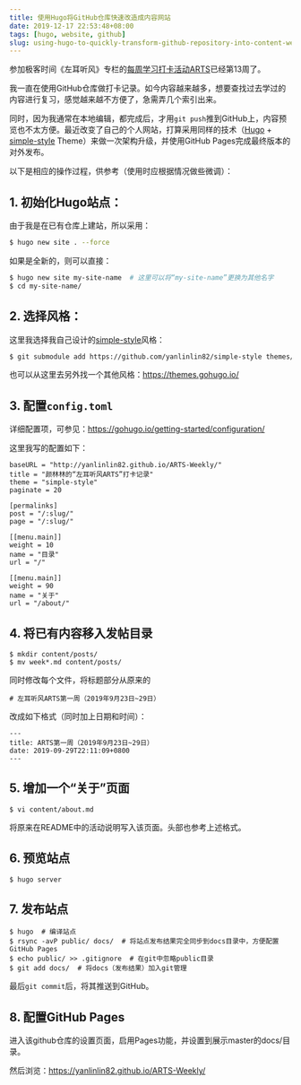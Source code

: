 ```yaml
---
title: 使用Hugo将GitHub仓库快速改造成内容网站
date: 2019-12-17 22:53:48+08:00
tags: [hugo, website, github]
slug: using-hugo-to-quickly-transform-github-repository-into-content-website
---
```


参加极客时间《左耳听风》专栏的[每周学习打卡活动ARTS](https://github.com/yanlinlin82/ARTS-Weekly/)已经第13周了。

我一直在使用GitHub仓库做打卡记录。如今内容越来越多，想要查找过去学过的内容进行复习，感觉越来越不方便了，急需弄几个索引出来。

同时，因为我通常在本地编辑，都完成后，才用`git push`推到GitHub上，内容预览也不太方便。最近改变了自己的个人网站，打算采用同样的技术（[Hugo](https://gohugo.io/) + [simple-style](https://github.com/yanlinlin82/simple-style/) Theme）来做一次架构升级，并使用GitHub Pages完成最终版本的对外发布。

以下是相应的操作过程，供参考（使用时应根据情况做些微调）：

## 1. 初始化Hugo站点：

由于我是在已有仓库上建站，所以采用：

```sh
$ hugo new site . --force
```

如果是全新的，则可以直接：

```sh
$ hugo new site my-site-name  # 这里可以将“my-site-name”更换为其他名字
$ cd my-site-name/
```

## 2. 选择风格：

这里我选择我自己设计的[simple-style](https://github.com/yanlinlin82/simple-style)风格：

```sh
$ git submodule add https://github.com/yanlinlin82/simple-style themes/simple-style
```

也可以从这里去另外找一个其他风格：<https://themes.gohugo.io/>

## 3. 配置`config.toml`

详细配置项，可参见：<https://gohugo.io/getting-started/configuration/>

这里我写的配置如下：

```
baseURL = "http://yanlinlin82.github.io/ARTS-Weekly/"
title = "颜林林的“左耳听风ARTS”打卡记录"
theme = "simple-style"
paginate = 20

[permalinks]
post = "/:slug/"
page = "/:slug/"

[[menu.main]]
weight = 10
name = "目录"
url = "/"

[[menu.main]]
weight = 90
name = "关于"
url = "/about/"
```

## 4. 将已有内容移入发帖目录

```
$ mkdir content/posts/
$ mv week*.md content/posts/
```

同时修改每个文件，将标题部分从原来的

```
# 左耳听风ARTS第一周（2019年9月23日~29日）
```

改成如下格式（同时加上日期和时间）：

```
---
title: ARTS第一周（2019年9月23日~29日）
date: 2019-09-29T22:11:09+0800
---
```

## 5. 增加一个“关于”页面

```
$ vi content/about.md
```

将原来在README中的活动说明写入该页面。头部也参考上述格式。

## 6. 预览站点

```
$ hugo server
```

## 7. 发布站点

```
$ hugo  # 编译站点
$ rsync -avP public/ docs/  # 将站点发布结果完全同步到docs目录中，方便配置GitHub Pages
$ echo public/ >> .gitignore  # 在git中忽略public目录
$ git add docs/  # 将docs（发布结果）加入git管理
```

最后`git commit`后，将其推送到GitHub。

## 8. 配置GitHub Pages

进入该github仓库的设置页面，启用Pages功能，并设置到展示master的docs/目录。

然后浏览：<https://yanlinlin82.github.io/ARTS-Weekly/>
